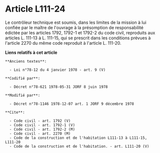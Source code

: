 # Article L111-24

Le contrôleur technique est soumis, dans les limites de la mission à lui confiée par le maître de l'ouvrage à la présomption
de responsabilité édictée par les articles 1792, 1792-1 et 1792-2 du code civil, reproduits aux articles L. 111-13 à L.
111-15, qui se prescrit dans les conditions prévues à l'article 2270 du même code reproduit à l'article L. 111-20.

**Liens relatifs à cet article**

	**Anciens textes**:

	  - Loi n°78-12 du 4 janvier 1978 - art. 9 (V)

	**Codifié par**:

	  - Décret n°78-621 1978-05-31 JORF 8 juin 1978

	**Modifié par**:

	  - Décret n°78-1146 1978-12-07 art. 1 JORF 9 décembre 1978

	**Cite**:

	  - Code civil - art. 1792 (V)
	  - Code civil - art. 1792-1 (V)
	  - Code civil - art. 1792-2 (M)
	  - Code civil - art. 2270 (M)
	  - Code de la construction et de l'habitation L111-13 à L111-15, L111-20
	  - Code de la construction et de l'habitation. - art. L111-20 (V)
